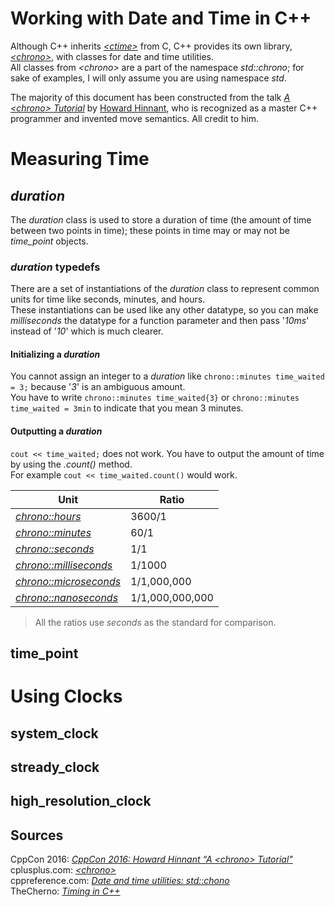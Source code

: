 # Working with Date and Time in C++
Although C++ inherits [_\<ctime\>_](https://www.cplusplus.com/reference/ctime/) from C, C++ provides its own library, [_\<chrono\>_](https://www.cplusplus.com/reference/chrono/), with classes for date and time utilities. <br />
All classes from _\<chrono\>_ are a part of the namespace _std::chrono_; for sake of examples, I will only assume you are using namespace _std_.

The majority of this document has been constructed from the talk [_A \<chrono\> Tutorial_](https://www.youtube.com/watch?v=P32hvk8b13M) by [Howard Hinnant](https://github.com/HowardHinnant), who is recognized as a master C++ programmer and invented move semantics.  All credit to him.

# Measuring Time

## _duration_
The _duration_ class is used to store a duration of time (the amount of time between two points in time); these points in time may or may not 
be _time\_point_ objects.

### _duration_ typedefs
There are a set of instantiations of the _duration_ class to represent common units for time like seconds, minutes, and hours. <br />
These instantiations can be used like any other datatype, so you can make _milliseconds_ the datatype for a function parameter and then 
pass '_10ms_' instead of '_10_' which is much clearer.

#### Initializing a _duration_
You cannot assign an integer to a _duration_ like `chrono::minutes time_waited = 3;` because '_3_' is an ambiguous amount. <br />
You have to write `chrono::minutes time_waited{3}` or `chrono::minutes time_waited = 3min` to indicate that you mean 3 minutes.

#### Outputting a _duration_
`cout << time_waited;` does not work. You have to output the amount of time by using the _.count()_ method. <br />
For example `cout << time_waited.count()` would work.

| Unit | Ratio |
| ---- | ----- |
| [_chrono::hours_](https://www.cplusplus.com/hours) | 3600/1 |
| [_chrono::minutes_](https://www.cplusplus.com/reference/chrono/minutes/) | 60/1 |
| [_chrono::seconds_](https://www.cplusplus.com/reference/chrono/seconds/) | 1/1 |
| [_chrono::milliseconds_](https://www.cplusplus.com/reference/chrono/milliseconds/) | 1/1000 |
| [_chrono::microseconds_](https://www.cplusplus.com/reference/chrono/microseconds/) | 1/1,000,000 |
| [_chrono::nanoseconds_](https://www.cplusplus.com/reference/chrono/nanoseconds/) | 1/1,000,000,000 |
> All the ratios use _seconds_ as the standard for comparison.

## time_point

# Using Clocks

## system_clock

## stready_clock

## high_resolution_clock

## Sources
CppCon 2016: [_CppCon 2016: Howard Hinnant “A \<chrono\> Tutorial"_](https://www.youtube.com/watch?v=P32hvk8b13M) <br />
cplusplus.com: [_\<chrono\>_](https://www.cplusplus.com/reference/chrono/) <br />
cppreference.com: [_Date and time utilities: std::chono_](https://en.cppreference.com/w/cpp/chrono) <br />
TheCherno: [_Timing in C++_](https://www.youtube.com/watch?v=oEx5vGNFrLk) <br />
